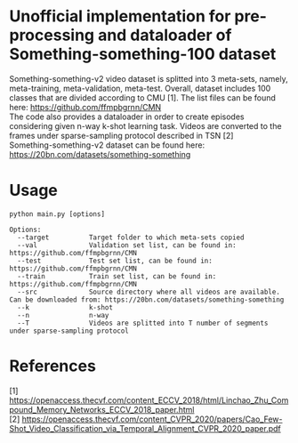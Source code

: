 # Unofficial implementation for pre-processing and dataloader of Something-something-100 dataset
Something-something-v2 video dataset is splitted into 3 meta-sets, namely, meta-training, meta-validation, meta-test. Overall, dataset includes 100 classes that are divided according to CMU [1]. The list files can be found here: https://github.com/ffmpbgrnn/CMN  
The code also provides a dataloader in order to create episodes considering given n-way k-shot learning task. Videos are converted to the frames under sparse-sampling protocol described in TSN [2]  
Something-something-v2 dataset can be found here: https://20bn.com/datasets/something-something

# Usage
```
python main.py [options]
```

```
Options:
  --target          Target folder to which meta-sets copied
  --val             Validation set list, can be found in: https://github.com/ffmpbgrnn/CMN
  --test            Test set list, can be found in: https://github.com/ffmpbgrnn/CMN
  --train           Train set list, can be found in: https://github.com/ffmpbgrnn/CMN 
  --src             Source directory where all videos are available. Can be downloaded from: https://20bn.com/datasets/something-something
  --k               k-shot 
  --n               n-way
  --T               Videos are splitted into T number of segments under sparse-sampling protocol
```

# References
[1] https://openaccess.thecvf.com/content_ECCV_2018/html/Linchao_Zhu_Compound_Memory_Networks_ECCV_2018_paper.html  
[2] https://openaccess.thecvf.com/content_CVPR_2020/papers/Cao_Few-Shot_Video_Classification_via_Temporal_Alignment_CVPR_2020_paper.pdf

